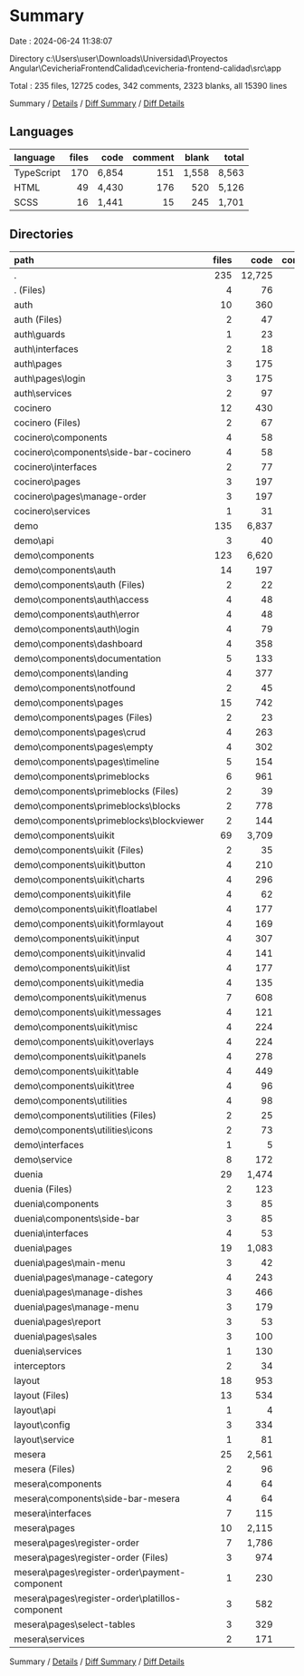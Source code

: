 # Summary

Date : 2024-06-24 11:38:07

Directory c:\\Users\\user\\Downloads\\Universidad\\Proyectos Angular\\CevicheriaFrontendCalidad\\cevicheria-frontend-calidad\\src\\app

Total : 235 files,  12725 codes, 342 comments, 2323 blanks, all 15390 lines

Summary / [Details](details.md) / [Diff Summary](diff.md) / [Diff Details](diff-details.md)

## Languages
| language | files | code | comment | blank | total |
| :--- | ---: | ---: | ---: | ---: | ---: |
| TypeScript | 170 | 6,854 | 151 | 1,558 | 8,563 |
| HTML | 49 | 4,430 | 176 | 520 | 5,126 |
| SCSS | 16 | 1,441 | 15 | 245 | 1,701 |

## Directories
| path | files | code | comment | blank | total |
| :--- | ---: | ---: | ---: | ---: | ---: |
| . | 235 | 12,725 | 342 | 2,323 | 15,390 |
| . (Files) | 4 | 76 | 0 | 11 | 87 |
| auth | 10 | 360 | 9 | 85 | 454 |
| auth (Files) | 2 | 47 | 0 | 9 | 56 |
| auth\\guards | 1 | 23 | 0 | 10 | 33 |
| auth\\interfaces | 2 | 18 | 0 | 4 | 22 |
| auth\\pages | 3 | 175 | 3 | 36 | 214 |
| auth\\pages\\login | 3 | 175 | 3 | 36 | 214 |
| auth\\services | 2 | 97 | 6 | 26 | 129 |
| cocinero | 12 | 430 | 8 | 109 | 547 |
| cocinero (Files) | 2 | 67 | 0 | 21 | 88 |
| cocinero\\components | 4 | 58 | 0 | 19 | 77 |
| cocinero\\components\\side-bar-cocinero | 4 | 58 | 0 | 19 | 77 |
| cocinero\\interfaces | 2 | 77 | 0 | 17 | 94 |
| cocinero\\pages | 3 | 197 | 8 | 44 | 249 |
| cocinero\\pages\\manage-order | 3 | 197 | 8 | 44 | 249 |
| cocinero\\services | 1 | 31 | 0 | 8 | 39 |
| demo | 135 | 6,837 | 47 | 964 | 7,848 |
| demo\\api | 3 | 40 | 0 | 5 | 45 |
| demo\\components | 123 | 6,620 | 45 | 899 | 7,564 |
| demo\\components\\auth | 14 | 197 | 0 | 29 | 226 |
| demo\\components\\auth (Files) | 2 | 22 | 0 | 4 | 26 |
| demo\\components\\auth\\access | 4 | 48 | 0 | 7 | 55 |
| demo\\components\\auth\\error | 4 | 48 | 0 | 5 | 53 |
| demo\\components\\auth\\login | 4 | 79 | 0 | 13 | 92 |
| demo\\components\\dashboard | 4 | 358 | 0 | 26 | 384 |
| demo\\components\\documentation | 5 | 133 | 0 | 35 | 168 |
| demo\\components\\landing | 4 | 377 | 0 | 35 | 412 |
| demo\\components\\notfound | 2 | 45 | 0 | 1 | 46 |
| demo\\components\\pages | 15 | 742 | 38 | 190 | 970 |
| demo\\components\\pages (Files) | 2 | 23 | 0 | 4 | 27 |
| demo\\components\\pages\\crud | 4 | 263 | 2 | 44 | 309 |
| demo\\components\\pages\\empty | 4 | 302 | 36 | 124 | 462 |
| demo\\components\\pages\\timeline | 5 | 154 | 0 | 18 | 172 |
| demo\\components\\primeblocks | 6 | 961 | 1 | 75 | 1,037 |
| demo\\components\\primeblocks (Files) | 2 | 39 | 0 | 4 | 43 |
| demo\\components\\primeblocks\\blocks | 2 | 778 | 0 | 39 | 817 |
| demo\\components\\primeblocks\\blockviewer | 2 | 144 | 1 | 32 | 177 |
| demo\\components\\uikit | 69 | 3,709 | 6 | 480 | 4,195 |
| demo\\components\\uikit (Files) | 2 | 35 | 0 | 4 | 39 |
| demo\\components\\uikit\\button | 4 | 210 | 0 | 23 | 233 |
| demo\\components\\uikit\\charts | 4 | 296 | 0 | 37 | 333 |
| demo\\components\\uikit\\file | 4 | 62 | 0 | 15 | 77 |
| demo\\components\\uikit\\floatlabel | 4 | 177 | 3 | 26 | 206 |
| demo\\components\\uikit\\formlayout | 4 | 169 | 0 | 20 | 189 |
| demo\\components\\uikit\\input | 4 | 307 | 0 | 49 | 356 |
| demo\\components\\uikit\\invalid | 4 | 141 | 2 | 28 | 171 |
| demo\\components\\uikit\\list | 4 | 177 | 0 | 28 | 205 |
| demo\\components\\uikit\\media | 4 | 135 | 0 | 17 | 152 |
| demo\\components\\uikit\\menus | 7 | 608 | 0 | 64 | 672 |
| demo\\components\\uikit\\messages | 4 | 121 | 0 | 23 | 144 |
| demo\\components\\uikit\\misc | 4 | 224 | 0 | 28 | 252 |
| demo\\components\\uikit\\overlays | 4 | 224 | 0 | 33 | 257 |
| demo\\components\\uikit\\panels | 4 | 278 | 0 | 26 | 304 |
| demo\\components\\uikit\\table | 4 | 449 | 1 | 42 | 492 |
| demo\\components\\uikit\\tree | 4 | 96 | 0 | 17 | 113 |
| demo\\components\\utilities | 4 | 98 | 0 | 28 | 126 |
| demo\\components\\utilities (Files) | 2 | 25 | 0 | 4 | 29 |
| demo\\components\\utilities\\icons | 2 | 73 | 0 | 24 | 97 |
| demo\\interfaces | 1 | 5 | 0 | 1 | 6 |
| demo\\service | 8 | 172 | 2 | 59 | 233 |
| duenia | 29 | 1,474 | 80 | 392 | 1,946 |
| duenia (Files) | 2 | 123 | 0 | 14 | 137 |
| duenia\\components | 3 | 85 | 3 | 27 | 115 |
| duenia\\components\\side-bar | 3 | 85 | 3 | 27 | 115 |
| duenia\\interfaces | 4 | 53 | 2 | 32 | 87 |
| duenia\\pages | 19 | 1,083 | 68 | 279 | 1,430 |
| duenia\\pages\\main-menu | 3 | 42 | 0 | 14 | 56 |
| duenia\\pages\\manage-category | 4 | 243 | 11 | 66 | 320 |
| duenia\\pages\\manage-dishes | 3 | 466 | 24 | 111 | 601 |
| duenia\\pages\\manage-menu | 3 | 179 | 16 | 53 | 248 |
| duenia\\pages\\report | 3 | 53 | 0 | 18 | 71 |
| duenia\\pages\\sales | 3 | 100 | 17 | 17 | 134 |
| duenia\\services | 1 | 130 | 7 | 40 | 177 |
| interceptors | 2 | 34 | 0 | 12 | 46 |
| layout | 18 | 953 | 4 | 144 | 1,101 |
| layout (Files) | 13 | 534 | 4 | 84 | 622 |
| layout\\api | 1 | 4 | 0 | 0 | 4 |
| layout\\config | 3 | 334 | 0 | 39 | 373 |
| layout\\service | 1 | 81 | 0 | 21 | 102 |
| mesera | 25 | 2,561 | 194 | 606 | 3,361 |
| mesera (Files) | 2 | 96 | 1 | 17 | 114 |
| mesera\\components | 4 | 64 | 0 | 17 | 81 |
| mesera\\components\\side-bar-mesera | 4 | 64 | 0 | 17 | 81 |
| mesera\\interfaces | 7 | 115 | 2 | 30 | 147 |
| mesera\\pages | 10 | 2,115 | 176 | 467 | 2,758 |
| mesera\\pages\\register-order | 7 | 1,786 | 130 | 372 | 2,288 |
| mesera\\pages\\register-order (Files) | 3 | 974 | 120 | 228 | 1,322 |
| mesera\\pages\\register-order\\payment-component | 1 | 230 | 4 | 39 | 273 |
| mesera\\pages\\register-order\\platillos-component | 3 | 582 | 6 | 105 | 693 |
| mesera\\pages\\select-tables | 3 | 329 | 46 | 95 | 470 |
| mesera\\services | 2 | 171 | 15 | 75 | 261 |

Summary / [Details](details.md) / [Diff Summary](diff.md) / [Diff Details](diff-details.md)